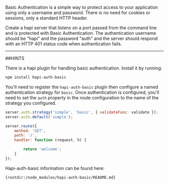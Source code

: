 Basic Authentication is a simple way to protect access to your application using
only a username and password. There is no need for cookies or sessions, only a
standard HTTP header.

Create a hapi server that listens on a port passed from the command line and is
protected with Basic Authentication. The authentication username should be
"hapi" and the password "auth" and the server should respond with an HTTP 401
status code when authentication fails.

--------------------

##HINTS

There is a hapi plugin for handling basic authentication. Install it by running:

```sh
npm install hapi-auth-basic
```

You'll need to register the `hapi-auth-basic` plugin then configure a named
authentication strategy for `basic`. Once authentication is configured, you'll
need to set the `auth` property in the route configuration to the name of the
strategy you configured.

```js
server.auth.strategy('simple', 'basic', { validateFunc: validate });
server.auth.default('simple');

server.route({
    method: 'GET',
    path: '/',
    handler: function (request, h) {

        return 'welcome';
    }
});
```

Hapi-auth-basic information can be found here:

    {rootdir:/node_modules/hapi-auth-basic/README.md}

